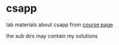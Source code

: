 # csapp

lab materials about csapp from [course page](http://csapp.cs.cmu.edu/)

the sub dirs may contain my solutions